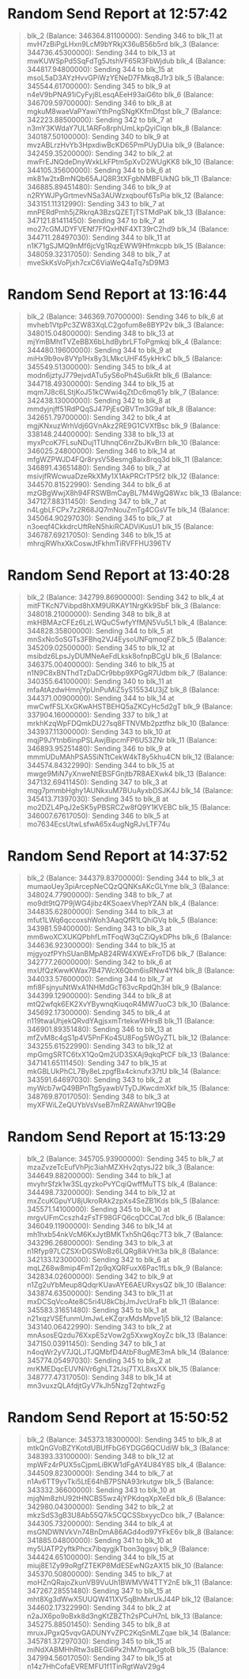
# Random Send Report at 12:57:42
> blk_2 (Balance: 346364.81100000): Sending 346 to blk_11 at mvH7zBiPgLHxn9LcM9bYRkjX36uB56b5rd
> blk_3 (Balance: 344736.45300000): Sending 344 to blk_13 at mwKUWSpPd5SqFdTg5JtshVF65R3FbWjdub
> blk_4 (Balance: 344817.94800000): Sending 344 to blk_15 at msoL5aD3AYzHvvGPiWzYENeD7FMkq8J1r3
> blk_5 (Balance: 345544.61700000): Sending 345 to blk_9 at n4eV9bPNA91iCyFyj8LesqAEeH93aiG6to
> blk_6 (Balance: 346709.59700000): Sending 346 to blk_8 at mgkuM8waeVaPYawiYthPngSNgKKfmDfqst
> blk_7 (Balance: 342223.88500000): Sending 342 to blk_7 at n3mY3KWdaY7UL1ARFo8rphUmLkpQyiCiqn
> blk_8 (Balance: 340187.50100000): Sending 340 to blk_9 at mvzABLrzHvYb3HpxdiwBcKD65PmPUyDUia
> blk_9 (Balance: 342459.35200000): Sending 342 to blk_2 at mwFrEJNQdeDnyWxkLkFPtm5pXvD2WUgKK8
> blk_10 (Balance: 344105.35600000): Sending 344 to blk_6 at mk81w2txBmNQb65AJQ8R3tXFgbNMBFUkNG
> blk_11 (Balance: 346885.89451480): Sending 346 to blk_9 at n2RYWJPyGrtmevNSa3AUWzxqbouf6TsPia
> blk_12 (Balance: 343151.11312990): Sending 343 to blk_7 at mnPERdPmh5jZRkrqA3BzsQZETjTSTMdPaK
> blk_13 (Balance: 347121.81411450): Sending 347 to blk_7 at mo27cGMJDYFVENf7FfQxHNF4XT39rC2hd9
> blk_14 (Balance: 344711.28497030): Sending 344 to blk_11 at n1K71gSJMQ9nMf6jcVg1RqzEWW9Hfmkcpb
> blk_15 (Balance: 348059.32317050): Sending 348 to blk_7 at mveSkKsVoPjxh7cxC6ViaWeQ4aTq7sD9M3

# Random Send Report at 13:16:44
> blk_2 (Balance: 346369.70700000): Sending 346 to blk_6 at mvheb1VtpPc3ZW83XqLC2gofum8e8BYP2v
> blk_3 (Balance: 348015.04800000): Sending 348 to blk_13 at mjYmBMhtTVZeBBX6bLhdBybrLFToPgmkqj
> blk_4 (Balance: 344480.19600000): Sending 344 to blk_9 at miHx9b9ov8VYp1Hx8y3LMkcUHF45ykHrkC
> blk_5 (Balance: 345549.51300000): Sending 345 to blk_4 at modn6jztyJ779ejvdATu5yS6oPh4Su6kRt
> blk_6 (Balance: 344718.49300000): Sending 344 to blk_15 at mqm7J8c6LStjKoJ51kCWwi4qZtDc6mq61y
> blk_7 (Balance: 342438.13000000): Sending 342 to blk_8 at mmdyjnjff51RdPQqSJ47PjEsQBVTm3G9af
> blk_8 (Balance: 342651.79700000): Sending 342 to blk_4 at mgjKNxuzWrhVdj6GVnAkz2RE9G1CVXfBsc
> blk_9 (Balance: 338148.24400000): Sending 338 to blk_13 at myxPcoK7FLsuNDuj1TUhnqC6nrZbJKvBrn
> blk_10 (Balance: 346025.24800000): Sending 346 to blk_14 at mfgWZPWJD4FQr8rysV58esmg8aix8rqq3d
> blk_11 (Balance: 346891.43651480): Sending 346 to blk_7 at msivjfRWcwuaDzeRkXMy1X1AkPRCrTP5f2
> blk_12 (Balance: 344570.81522990): Sending 344 to blk_6 at mzGBgWwjX8h94FRSWBmCayBL7M4WgQ8Wxc
> blk_13 (Balance: 347127.88311450): Sending 347 to blk_7 at n4LgbLFCPx7z2R68JQ7mNouZmTg4CGsVTe
> blk_14 (Balance: 345064.90297030): Sending 345 to blk_7 at n3oeqf4CkkdrcUftReN5hkiRCADViKusU1
> blk_15 (Balance: 346787.69217050): Sending 346 to blk_15 at mhrqjRWhxXkCoswJtFkhmTiRVFFHU396TV

# Random Send Report at 13:40:28
> blk_2 (Balance: 342799.86900000): Sending 342 to blk_4 at mitFTKcN7Vibpd8hXM9URKAY1NrgKk9SbF
> blk_3 (Balance: 348018.21000000): Sending 348 to blk_8 at mkHBMAzCFEz6LzLWQuC5wfyYfMjN5Vu5L1
> blk_4 (Balance: 344828.35800000): Sending 344 to blk_5 at mnSxNo5oSGTs3FBhq2VJ4EysoUNFqmoqFZ
> blk_5 (Balance: 345209.02500000): Sending 345 to blk_12 at msibdz6LpsJyDUMNeAeFdLksk8ofnpBCgU
> blk_6 (Balance: 346375.00400000): Sending 346 to blk_15 at n1N9C8xBNThdTzDaDCr9bbp9XPGgR7Udbm
> blk_7 (Balance: 340355.64100000): Sending 340 to blk_11 at mfaAtAzdwHmnjYpUnPuMiZ5yS15534U3jZ
> blk_8 (Balance: 344371.00900000): Sending 344 to blk_14 at mwCwfFSLXxGKwAHSTBEHQ5aZKCyHc5d2gT
> blk_9 (Balance: 337904.16000000): Sending 337 to blk_1 at mrkhKzqWpFDQmkDU27sq8FTNVMb2pztfhz
> blk_10 (Balance: 343937.11300000): Sending 343 to blk_10 at mqjP9JYtnb6inpPSLAwjBipcmFP6U53ZNr
> blk_11 (Balance: 346893.95251480): Sending 346 to blk_9 at mmmUDuMAhPSA5SiNTtCekW4kT8y5khu4CN
> blk_12 (Balance: 344574.84322990): Sending 344 to blk_15 at mwge9MiN7yXnweNtEBSFGnjtb7R8AEXwk4
> blk_13 (Balance: 347132.69411450): Sending 347 to blk_3 at mqg7pmmbHghy1AUNkxuM7BUuAyxbDSJK4J
> blk_14 (Balance: 345413.71397030): Sending 345 to blk_8 at mo2DZL4PqJ2eSK5yPBSRCZw8fQ9Y1KVEBC
> blk_15 (Balance: 346007.67617050): Sending 346 to blk_5 at mo7634EcsUtwLsfwA65x4ugNgRJvLTF74u

# Random Send Report at 14:37:52
> blk_2 (Balance: 344379.83700000): Sending 344 to blk_3 at mumaoUey3piArcepNeCQzQQNKsAKcGLYme
> blk_3 (Balance: 348024.77900000): Sending 348 to blk_7 at mo9dt9tQ7P9jWG4jibz4KSoaexVhepYZAN
> blk_4 (Balance: 344835.62800000): Sending 344 to blk_3 at mfut1LWq6qccoxshWoh3AaqQfR1LQhiGVq
> blk_5 (Balance: 343981.59400000): Sending 343 to blk_3 at mm6woXCXUKQPbhfLmTFoqW3qCZiQykDPhs
> blk_6 (Balance: 344636.92300000): Sending 344 to blk_15 at mjgyozfPYhSUanBMpAB24RW4XWExFroTD6
> blk_7 (Balance: 342777.26000000): Sending 342 to blk_6 at mxUfQzKwwKWax7B47WcX6Qbm6isRNw4YN4
> blk_8 (Balance: 344033.57600000): Sending 344 to blk_7 at mfi8FsjnyuNtWxA1NHMdGcT63vcRpdQh3H
> blk_9 (Balance: 344399.12900000): Sending 344 to blk_8 at mtQ2wfqk6EK2XvYBywnqKiuqoR4MW7uoC3
> blk_10 (Balance: 345692.17300000): Sending 345 to blk_4 at n119twaUhjekQRvdYAgjsxmTrtekwWHrsB
> blk_11 (Balance: 346901.89351480): Sending 346 to blk_13 at mfZvM8c4gS1p4V5PnFKo4SU8Fog5WGyZTL
> blk_12 (Balance: 343255.61522990): Sending 343 to blk_12 at mpGmgSRTC6txX1QoQm2UD3SXAj9qkqPtCF
> blk_13 (Balance: 347141.65111450): Sending 347 to blk_15 at mkGBLUkPhCL7By8eLzpgfBx4cknufx37tU
> blk_14 (Balance: 343591.64697030): Sending 343 to blk_2 at myWcb7wQ49BPnTtg5yawbVTyDJKwcdmXkf
> blk_15 (Balance: 348769.87017050): Sending 348 to blk_3 at myXFWiLZeQUYbVsVseB7mRZAWAhvr19QBe

# Random Send Report at 15:13:29
> blk_2 (Balance: 345705.93900000): Sending 345 to blk_7 at mzaZvzeTcEufVhPjc3iahMZXHv2qtysJ22
> blk_3 (Balance: 344649.88200000): Sending 344 to blk_1 at mvyhrSfzk1w3SLqyzkoPvYCqiQwffMuTTS
> blk_4 (Balance: 344498.73200000): Sending 344 to blk_12 at mxZcuKGpuYU8jUkroRAk2zpXs4SeZB1Kds
> blk_5 (Balance: 345571.14100000): Sending 345 to blk_10 at mrgvUFmCcszh4zFsTF98GFQ6cqDCCaL7cd
> blk_6 (Balance: 346049.11900000): Sending 346 to blk_14 at mh1hxb54nkVcM6KxJytBMKTxh5hQ6qc7T3
> blk_7 (Balance: 343296.26800000): Sending 343 to blk_3 at n1Rfyp97LCZSXrDGSWoBz6LQRg8ikVHt3a
> blk_8 (Balance: 342133.12300000): Sending 342 to blk_6 at mqLZ68w8mip4FmT2p9qXQRFuxX6Pac1fLs
> blk_9 (Balance: 342834.02600000): Sending 342 to blk_9 at n1Zg2uYbMeup8QdqrKUavAYE6AEURxysQZ
> blk_10 (Balance: 343874.63500000): Sending 343 to blk_11 at mxDCSqVcoAte8C5ri4U8kCbjJmJvcUraFb
> blk_11 (Balance: 345583.31651480): Sending 345 to blk_1 at n21xqzVSEfunmUmJwLeKZqrxMdsMpve1j5
> blk_12 (Balance: 343140.06422990): Sending 343 to blk_2 at mnAsosEQzdu76XxpE5zVow2g5XxwgXoyZc
> blk_13 (Balance: 347150.03911450): Sending 347 to blk_1 at n4oqWr2yV7JQLJTJQMbfD4AtbF8ugME3mA
> blk_14 (Balance: 345774.05497030): Sending 345 to blk_2 at mrKMEDqcEUVNiVr6ghLT2tJsj7TXL8xsXX
> blk_15 (Balance: 348777.47317050): Sending 348 to blk_14 at mn3vuxzQLAfdjtGyV7kJh5NzgT2qhtwzFg

# Random Send Report at 15:50:52
> blk_2 (Balance: 345373.18300000): Sending 345 to blk_8 at mtkQnGVoBZYKotdUBUfFbG6YDGG6QCUdiW
> blk_3 (Balance: 348393.33100000): Sending 348 to blk_12 at mpWFz4rPUX5sCjpmLiBKW1dFgAY4U84Y8S
> blk_4 (Balance: 344509.82300000): Sending 344 to blk_7 at n1Av6TT9yvTki5LtE64hB7PSNA93rkutgw
> blk_5 (Balance: 343332.36600000): Sending 343 to blk_10 at mjqNm8zhU92tHNCBS5wz4jYPKdqqXpXeEd
> blk_6 (Balance: 342980.04300000): Sending 342 to blk_2 at mkzSdS3gB3U8Ab55Q7ik5CQCSSbxyycDco
> blk_7 (Balance: 344305.73200000): Sending 344 to blk_4 at msGNDWNVkVn74BnDmA86AGd4od97YFkE6v
> blk_8 (Balance: 341885.04800000): Sending 341 to blk_10 at my5UATP2yftkPhcx7ibqygjkTbon3qgsvj
> blk_9 (Balance: 344424.65100000): Sending 344 to blk_15 at miuj8E1Zy99oRgfZTEKP8MdESEwNGzAX15
> blk_10 (Balance: 345370.50800000): Sending 345 to blk_7 at moHZnQRajoZkunVB9VuUh1BWMVW4TTY2nE
> blk_11 (Balance: 347267.28551480): Sending 347 to blk_15 at mht8Xg3dWwX5UUQW411XV5qBhMxrUkJ44P
> blk_12 (Balance: 344602.17322990): Sending 344 to blk_2 at n2aJX6po9oBxk8d3ngKtZBZTh2sPCuH7nL
> blk_13 (Balance: 345275.88501450): Sending 345 to blk_8 at mruxJPgxQ5vqvGADUNYvZPC2KqSnMLZqae
> blk_14 (Balance: 345781.37297030): Sending 345 to blk_15 at miNdXABMHhRtw3sBEGi6Px2hM7mqaGgtoB
> blk_15 (Balance: 347994.56017050): Sending 347 to blk_15 at n14z7HhCofaEVREMFU1f1TinRgtWaV29g4

